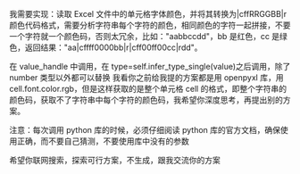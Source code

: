 我需要实现：读取 Excel 文件中的单元格字体颜色，并将其转换为|cffRRGGBB|r 颜色代码格式，需要分析字符串每个字符的颜色，相同颜色的字符一起拼接，不要一个字符就一个颜色码，否则太冗余，比如："aabbccdd"，bb 是红色，cc 是绿色，返回结果："aa|cffff0000bb|r|cff00ff00cc|rdd"。

在 value_handle 中调用，在 type=self.infer_type_single(value)之后调用，除了 number 类型以外都可以替换
我看你之前给我提的方案都是用 openpyxl 库，用 cell.font.color.rgb，但是这样获取的是整个单元格 cell 的格式，即整个字符串的颜色码，获取不了字符串中每个字符的颜色码，我希望你深度思考，再提出别的方案。

注意：每次调用 python 库的时候，必须仔细阅读 python 库的官方文档，确保使用正确，而不要自己猜测，不要使用库中没有的参数

希望你联网搜索，探索可行方案，不生成，跟我交流你的方案

